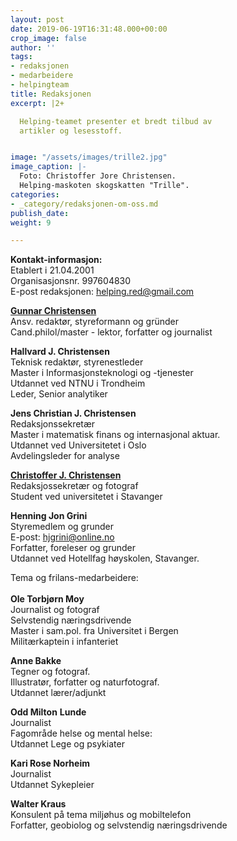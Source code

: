 ```yaml
---
layout: post
date: 2019-06-19T16:31:48.000+00:00
crop_image: false
author: ''
tags:
- redaksjonen
- medarbeidere
- helpingteam
title: Redaksjonen
excerpt: |2+

  Helping-teamet presenter et bredt tilbud av
  artikler og lesesstoff.


image: "/assets/images/trille2.jpg"
image_caption: |-
  Foto: Christoffer Jore Christensen.
  Helping-maskoten skogskatten "Trille".
categories:
- _category/redaksjonen-om-oss.md
publish_date: 
weight: 9

---
```

**Kontakt-informasjon:**  
Etablert i 21.04.2001  
Organisasjonsnr. 997604830  
E-post redaksjonen: helping.red@gmail.com

[**Gunnar Christensen**](https://helping.no/author/gunnar-christensen)  
Ansv. redaktør, styreformann og gründer  
Cand.philol/master - lektor, forfatter og journalist

**Hallvard J. Christensen**  
Teknisk redaktør, styrenestleder  
Master i Informasjonsteknologi og -tjenester  
Utdannet ved NTNU i Trondheim  
Leder, Senior analytiker

**Jens Christian J. Christensen**  
Redaksjonssekretær  
Master i matematisk finans og internasjonal aktuar.  
Utdannet ved Universitetet i Oslo  
Avdelingsleder for analyse

[**Christoffer J. Christensen**](https://helping.no/author/christoffer-jore-christensen)  
Redaksjossekretær og fotograf  
Student ved universitetet i Stavanger

**Henning Jon Grini**  
Styremedlem og grunder  
E-post: [hjgrini@online.no](mailto:hjgrini@online.no)  
Forfatter, foreleser og grunder  
Utdannet ved Hotellfag høyskolen, Stavanger.

Tema og frilans-medarbeidere:  
[  
](http://www.helping.no/bat.ya.htm)**Ole Torbjørn Moy**  
Journalist og fotograf  
Selvstendig næringsdrivende  
Master i sam.pol. fra Universitet i Bergen  
Militærkaptein i infanteriet

**Anne Bakke**  
Tegner og fotograf.  
Illustratør, forfatter og naturfotograf.  
Utdannet lærer/adjunkt

**Odd Milton** **Lunde**  
Journalist  
Fagområde helse og mental helse:  
Utdannet Lege og psykiater

**Kari Rose Norheim**  
Journalist  
Utdannet Sykepleier

**Walter Kraus**  
Konsulent på tema miljøhus og mobiltelefon  
Forfatter, geobiolog og selvstendig næringsdrivende
